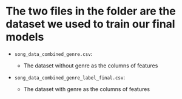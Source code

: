 
# The two files in the folder are the dataset we used to train our final models

-   `song_data_combined_genre.csv`:
    -   The dataset without genre as the columns of features

-   `song_data_combined_genre_label_final.csv`:
    -   The dataset with genre as the columns of features